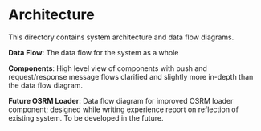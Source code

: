 # Architecture

This directory contains system architecture and data flow diagrams.

**Data Flow**: The data flow for the system as a whole

**Components**: High level view of components with push and request/response message flows clarified and slightly more in-depth than the data flow diagram.

**Future OSRM Loader**: Data flow diagram for improved OSRM loader component; designed while writing experience report on reflection of existing system. To be developed in the future.
